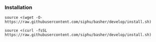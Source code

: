 ### Installation
`source <(wget -O- https://raw.githubusercontent.com/siphu/basher/develop/install.sh)` 
 
`source <(curl -fsSL https://raw.githubusercontent.com/siphu/basher/develop/install.sh)`

